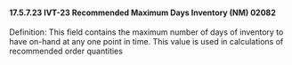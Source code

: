 #### 17.5.7.23 IVT-23 Recommended Maximum Days Inventory (NM) 02082

Definition: This field contains the maximum number of days of inventory to have on-hand at any one point in time. This value is used in calculations of recommended order quantities
